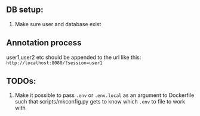 ## DB setup:

1. Make sure user and database exist

## Annotation process

user1,user2 etc should be appended to the url like this: `http://localhost:8080/?session=user1`


## TODOs:
1. Make it possible to pass `.env` or `.env.local` as an argument to Dockerfile such that scripts/mkconfig.py gets to know which `.env` to file to work with
